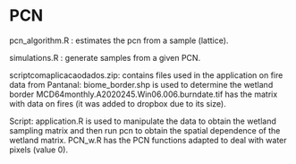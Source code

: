 # PCN
pcn_algorithm.R : estimates the pcn from a sample (lattice).

simulations.R : generate samples from a given PCN.

scriptcomaplicacaodados.zip: contains files used in the application  on fire data from Pantanal: biome_border.shp is used to determine the wetland border
MCD64monthly.A2020245.Win06.006.burndate.tif has the matrix with data on fires (it was added to dropbox due to its size).

Script: application.R is used to manipulate the data to obtain the wetland sampling matrix and then run pcn to obtain the spatial dependence of the wetland matrix.
PCN_w.R has the PCN functions adapted to deal with water pixels (value 0).

